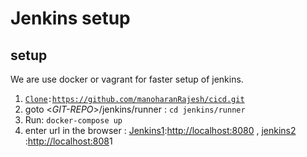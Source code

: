 # Jenkins setup

## setup

We are use docker or vagrant for faster setup of jenkins.

1. [`Clone`](https://github.com/manoharanRajesh/cicd.git)` : `[`https://github.com/manoharanRajesh/cicd.git`](https://github.com/manoharanRajesh/cicd.git)
2. goto &lt;_GIT-REPO_&gt;/jenkins/runner  : `cd jenkins/runner`
3. Run:  `docker-compose up `
4. enter url in the browser : [Jenkins1](http://localhost:8080):[http://localhost:8080](http://localhost:8080) , [jenkins2](http://localhost:8081) :[http://localhost:808](http://localhost:8080)1





